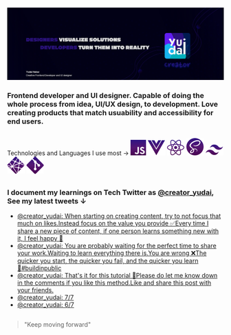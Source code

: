 ![intro](https://github.com/Yudai-creator/Yudai-creator/blob/master/github%20banner.png)

### Frontend developer and UI designer. Capable of doing the whole process from idea, UI/UX design, to development. Love creating products that match usuability and accessibility for end users.

##


Technologies and Languages I use most →  ![js](https://github.com/Yudai-creator/Yudai-creator/blob/master/logos/javascript-logo.svg)    ![vue](https://github.com/Yudai-creator/Yudai-creator/blob/master/logos/vue-logo.svg)    ![react](https://github.com/Yudai-creator/Yudai-creator/blob/master/logos/react-logo.svg)    ![sass](https://github.com/Yudai-creator/Yudai-creator/blob/master/logos/sass-logo.svg)    ![tailwind](https://github.com/Yudai-creator/Yudai-creator/blob/master/logos/tailwind-logo.svg)    ![netlify](https://github.com/Yudai-creator/Yudai-creator/blob/master/logos/netlify-logo.svg)    ![git](https://github.com/Yudai-creator/Yudai-creator/blob/master/logos/git-logo.svg)

##


### I document my learnings on Tech Twitter as [@creator_yudai](https://twitter.com/creator_yudai), See my latest tweets ↓

<!-- TWITTER:START -->
- [@creator_yudai: When starting on creating content, try to not focus that much on likes.Instead focus on the value you provide ✅Every time I share a new piece of content, if one person learns something new with it, I feel happy 💙](https://rss.app/articles/cb4e791f6f6d729c074351566bd3a7c508111d6e1c2db7e0d6ed95259c9363c6eb50b648389c9b2beca36f78de120f9161d668e1c3137c14823fc162)
- [@creator_yudai: You are probably waiting for the perfect time to share your work.Waiting to learn everything there is.You are wrong ❌The quicker you start, the quicker you fail, and the quicker you learn 💯#buildinpublic](https://rss.app/articles/cb4e791f6f6d729c074351566bd3a7c508111d6e1c2db7e0d6ed95259c9363c6eb50b648389c9b2beca36f78de110a9168d260e0c2117f178839c464)
- [@creator_yudai: That&#39;s it for this tutorial 🙌Please do let me know down in the comments if you like this method.Like and share this post with your friends.](https://rss.app/articles/cb4e791f6f6d729c074351566bd3a7c508111d6e1c2db7e0d6ed95259c9363c6eb50b648389c9b2beca36f78de110d9164d26de8c6147c138f3ec76a)
- [@creator_yudai: 7/7](https://rss.app/articles/cb4e791f6f6d729c074351566bd3a7c508111d6e1c2db7e0d6ed95259c9363c6eb50b648389c9b2beca36f78de110d9164d269e5ca167b178e3bc266)
- [@creator_yudai: 6/7](https://rss.app/articles/cb4e791f6f6d729c074351566bd3a7c508111d6e1c2db7e0d6ed95259c9363c6eb50b648389c9b2beca36f78de110d9164d36ee8c71a791d8e3bc162)
<!-- TWITTER:END -->


##

> "Keep moving forward"






<!--
**Yudai-creator/Yudai-creator** is a ✨ _special_ ✨ repository because its `README.md` (this file) appears on your GitHub profile.

Here are some ideas to get you started:

- 🔭 I’m currently working on ...
- 🌱 I’m currently learning ...
- 👯 I’m looking to collaborate on ...
- 🤔 I’m looking for help with ...
- 💬 Ask me about ...
- 📫 How to reach me: ...
- 😄 Pronouns: ...
- ⚡ Fun fact: ...
-->
